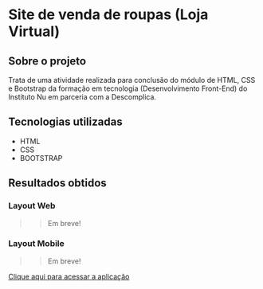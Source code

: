 # Site de venda de roupas (Loja Virtual)

## Sobre o projeto
Trata de uma atividade realizada para conclusão do módulo de HTML, CSS e Bootstrap da formação em tecnologia (Desenvolvimento Front-End) do Instituto Nu em parceria com a Descomplica.

## Tecnologias utilizadas
* HTML
* CSS
* BOOTSTRAP

## Resultados obtidos

### Layout Web
>> Em breve!

### Layout Mobile
>> Em breve!


[Clique aqui para acessar a aplicação]()